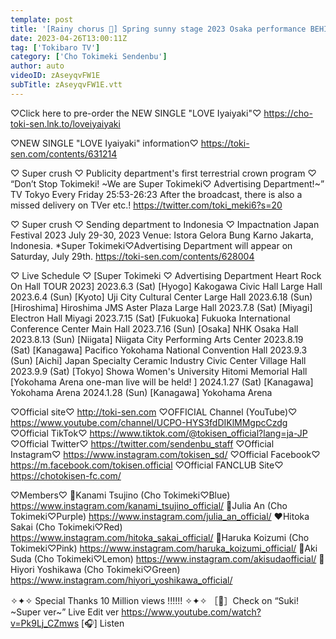 ```yaml
---
template: post
title: '[Rainy chorus 🌈] Spring sunny stage 2023 Osaka performance BEHIND THE SCENES / epi.224 Super Tokisen Osaka Castle TOKISEN'
date: 2023-04-26T13:00:11Z
tag: ['Tokibaro TV']
category: ['Cho Tokimeki Sendenbu']
author: auto 
videoID: zAseyqvFW1E
subTitle: zAseyqvFW1E.vtt
---
```

♡Click here to pre-order the NEW SINGLE "LOVE Iyaiyaki"♡
https://cho-toki-sen.lnk.to/loveiyaiyaki

♡NEW SINGLE "LOVE Iyaiyaki" information♡
https://toki-sen.com/contents/631214
  
♡ Super crush ♡ Publicity department's first terrestrial crown program ♡
“Don’t Stop Tokimeki! ~We are Super Tokimeki♡ Advertising Department!~”
TV Tokyo Every Friday 25:53-26:23
After the broadcast, there is also a missed delivery on TVer etc.!
https://twitter.com/toki_meki6?s=20
 
♡ Super crush ♡ Sending department to Indonesia ♡
Impactnation Japan Festival 2023
July 29-30, 2023
Venue: Istora Gelora Bung Karno Jakarta, Indonesia.
*Super Tokimeki♡Advertising Department will appear on Saturday, July 29th.
https://toki-sen.com/contents/628004

♡ Live Schedule ♡
[Super Tokimeki ♡ Advertising Department Heart Rock On Hall TOUR 2023] 2023.6.3 (Sat) [Hyogo] Kakogawa Civic Hall Large Hall
2023.6.4 (Sun) [Kyoto] Uji City Cultural Center Large Hall
2023.6.18 (Sun) [Hiroshima] Hiroshima JMS Aster Plaza Large Hall
2023.7.8 (Sat) [Miyagi] Electron Hall Miyagi
2023.7.15 (Sat) [Fukuoka] Fukuoka International Conference Center Main Hall
2023.7.16 (Sun) [Osaka] NHK Osaka Hall
2023.8.13 (Sun) [Niigata] Niigata City Performing Arts Center
2023.8.19 (Sat) [Kanagawa] Pacifico Yokohama National Convention Hall
2023.9.3 (Sun) [Aichi] Japan Specialty Ceramic Industry Civic Center Village Hall
2023.9.9 (Sat) [Tokyo] Showa Women's University Hitomi Memorial Hall [Yokohama Arena one-man live will be held! ]
2024.1.27 (Sat) [Kanagawa] Yokohama Arena 2024.1.28 (Sun) [Kanagawa] Yokohama Arena
 
♡Official site♡
http://toki-sen.com
♡OFFICIAL Channel (YouTube)♡
https://www.youtube.com/channel/UCPO-HYS3fdDIKlMMgpcCzdg
♡Official TikTok♡
https://www.tiktok.com/@tokisen_official?lang=ja-JP
♡Official Twitter♡
https://twitter.com/sendenbu_staff
♡Official Instagram♡
https://www.instagram.com/tokisen_sd/
♡Official Facebook♡
https://m.facebook.com/tokisen.official
♡Official FANCLUB Site♡
https://chotokisen-fc.com/

♡Members♡
💙Kanami Tsujino (Cho Tokimeki♡Blue)
https://www.instagram.com/kanami_tsujino_official/
💜Julia An (Cho Tokimeki♡Purple)
https://www.instagram.com/julia_an_official/
❤️Hitoka Sakai (Cho Tokimeki♡Red)
https://www.instagram.com/hitoka_sakai_official/
💖Haruka Koizumi (Cho Tokimeki♡Pink)
https://www.instagram.com/haruka_koizumi_official/
💛Aki Suda (Cho Tokimeki♡Lemon)
https://www.instagram.com/akisudaofficial/
💚Hiyori Yoshikawa (Cho Tokimeki♡Green)
https://www.instagram.com/hiyori_yoshikawa_official/

✧✦✧ Special Thanks 10 Million views !!!!!! ✧✦✧
［🎥］Check on “Suki! ~Super ver~” Live Edit ver
https://www.youtube.com/watch?v=Pk9Lj_CZmws
[🎧] Listen